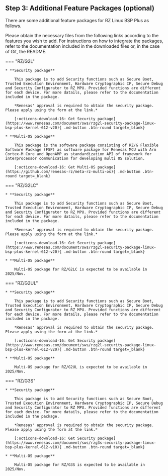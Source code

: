 ## Step 3: Additional Feature Packages (optional)

There are some additional feature packages for RZ Linux BSP Plus as follows.

Please obtain the necessary files from the following links according to the features you wish to add. For instructions on how to integrate the packages, refer to the documentation included in the downloaded files or, in the case of Git, the README.

=== "RZ/G2L"

    * **Security package**

        This package is to add Security functions such as Secure Boot, Trusted Execution Environment, Hardware Cryptographic IP, Secure Debug and Security Configurator to RZ MPU. Provided functions are different for each device. For more datails, please refer to the documentation included in the package.

        *Renesas' approval is required to obtain the security package. Please apply using the form at the link.*

        [:octicons-download-16: Get Security package](https://www.renesas.com/document/sws/rzg2l-security-package-linux-bsp-plus-kernel-612-v20){ .md-button .btn-round target=_blank}

    * **Multi-OS package**

        This package is the software package consisting of RZ/G Flexible Software Package (FSP) as software package for Renesas MCU with Arm Cortex-M Core and OpenAMP as standardization API of framework for interprocessor communication for developing multi OS solution.

        [:octicons-download-16: Get Multi-OS package](https://github.com/renesas-rz/meta-rz-multi-os){ .md-button .btn-round target=_blank}

=== "RZ/G2LC"

    * **Security package**

        This package is to add Security functions such as Secure Boot, Trusted Execution Environment, Hardware Cryptographic IP, Secure Debug and Security Configurator to RZ MPU. Provided functions are different for each device. For more datails, please refer to the documentation included in the package.

        *Renesas' approval is required to obtain the security package. Please apply using the form at the link.*

        [:octicons-download-16: Get Security package](https://www.renesas.com/document/sws/rzg2l-security-package-linux-bsp-plus-kernel-612-v20){ .md-button .btn-round target=_blank}

    * **Multi-OS package**

        Multi-OS package for RZ/G2LC is expected to be available in 2025/Nov.

=== "RZ/G2UL"

    * **Security package**

        This package is to add Security functions such as Secure Boot, Trusted Execution Environment, Hardware Cryptographic IP, Secure Debug and Security Configurator to RZ MPU. Provided functions are different for each device. For more datails, please refer to the documentation included in the package.

        *Renesas' approval is required to obtain the security package. Please apply using the form at the link.*

        [:octicons-download-16: Get Security package](https://www.renesas.com/document/sws/rzg2l-security-package-linux-bsp-plus-kernel-612-v20){ .md-button .btn-round target=_blank}

    * **Multi-OS package**

        Multi-OS package for RZ/G2UL is expected to be available in 2025/Nov.

=== "RZ/G3S"

    * **Security package**

        This package is to add Security functions such as Secure Boot, Trusted Execution Environment, Hardware Cryptographic IP, Secure Debug and Security Configurator to RZ MPU. Provided functions are different for each device. For more datails, please refer to the documentation included in the package.

        *Renesas' approval is required to obtain the security package. Please apply using the form at the link.*

        [:octicons-download-16: Get Security package](https://www.renesas.com/document/sws/rzg3s-security-package-linux-bsp-plus-kernel-612-v10){ .md-button .btn-round target=_blank}

    * **Multi-OS package**

        Multi-OS package for RZ/G3S is expected to be available in 2025/Nov.
